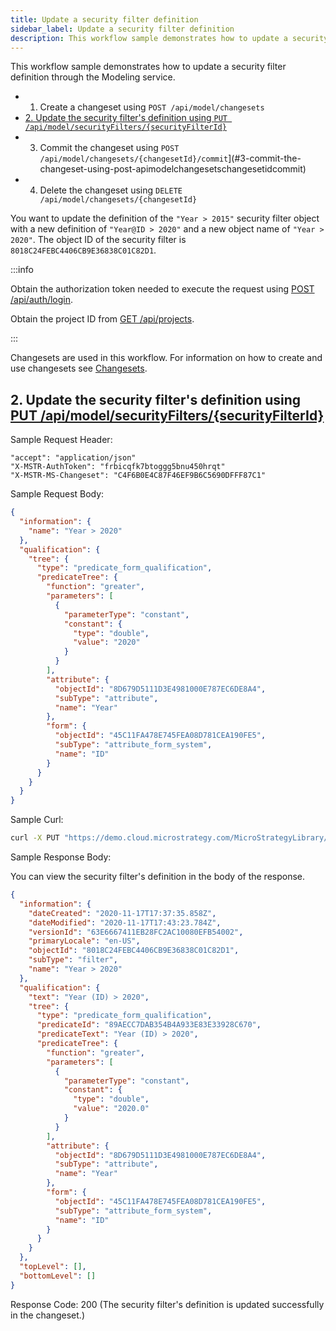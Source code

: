 ```yaml
---
title: Update a security filter definition
sidebar_label: Update a security filter definition
description: This workflow sample demonstrates how to update a security filter definition through the Modeling service.
---
```


<Available since="2021 Update 1" />

This workflow sample demonstrates how to update a security filter definition through the Modeling service.

- 1. Create a changeset using `POST /api/model/changesets`
- [2. Update the security filter's definition using `PUT /api/model/securityFilters/{securityFilterId}`](#2-update-the-security-filters-definition-using-put-apimodelsecurityfilterssecurityfilterid)
- 3. Commit the changeset using `POST /api/model/changesets/{changesetId}/commit`](#3-commit-the-changeset-using-post-apimodelchangesetschangesetidcommit)
- 4. Delete the changeset using `DELETE /api/model/changesets/{changesetId}`

You want to update the definition of the `"Year > 2015"` security filter object with a new definition of `"Year@ID > 2020"` and a new object name of `"Year > 2020"`. The object ID of the security filter is `8018C24FEBC4406CB9E36838C01C82D1`.

:::info

Obtain the authorization token needed to execute the request using [POST /api/auth/login](https://demo.microstrategy.com/MicroStrategyLibrary/api-docs/index.html#/Authentication/postLogin).

Obtain the project ID from [GET /api/projects](https://demo.microstrategy.com/MicroStrategyLibrary/api-docs/index.html#/Projects/getProjects_1).

:::

Changesets are used in this workflow. For information on how to create and use changesets see [Changesets](/docs/common-workflows/modeling/changesets.md).

## 2. Update the security filter's definition using [PUT /api/model/securityFilters/{securityFilterId}](https://demo.microstrategy.com/MicroStrategyLibrary/api-docs/index.html#/Security%20Filters/postSecurityFilter)

Sample Request Header:

```http
"accept": "application/json"
"X-MSTR-AuthToken": "frbicqfk7btoggg5bnu450hrqt"
"X-MSTR-MS-Changeset": "C4F6B0E4C87F46EF9B6C5690DFFF87C1"
```

Sample Request Body:

```json
{
  "information": {
    "name": "Year > 2020"
  },
  "qualification": {
    "tree": {
      "type": "predicate_form_qualification",
      "predicateTree": {
        "function": "greater",
        "parameters": [
          {
            "parameterType": "constant",
            "constant": {
              "type": "double",
              "value": "2020"
            }
          }
        ],
        "attribute": {
          "objectId": "8D679D5111D3E4981000E787EC6DE8A4",
          "subType": "attribute",
          "name": "Year"
        },
        "form": {
          "objectId": "45C11FA478E745FEA08D781CEA190FE5",
          "subType": "attribute_form_system",
          "name": "ID"
        }
      }
    }
  }
}
```

Sample Curl:

```bash
curl -X PUT "https://demo.cloud.microstrategy.com/MicroStrategyLibrary/api/model/securityFilters/8018C24FEBC4406CB9E36838C01C82D1" -H "accept: application/json" -H "X-MSTR-AuthToken: frbicqfk7btoggg5bnu450hrqt" -H "X-MSTR-MS-Changeset: C4F6B0E4C87F46EF9B6C5690DFFF87C1" -H "Content-Type: application/json" -d '{"information":{"name":"Year > 2020"},"qualification":{"tree":{"type":"predicate_form_qualification","predicateTree":{"function":"greater","parameters":[{"parameterType":"constant","constant":{"type":"double","value":"2020"}}],"attribute":{"objectId":"8D679D5111D3E4981000E787EC6DE8A4","subType":"attribute","name":"Year"},"form":{"objectId":"45C11FA478E745FEA08D781CEA190FE5","subType":"attribute_form_system","name":"ID"}}}}}'
```

Sample Response Body:

You can view the security filter's definition in the body of the response.

```json
{
  "information": {
    "dateCreated": "2020-11-17T17:37:35.858Z",
    "dateModified": "2020-11-17T17:43:23.784Z",
    "versionId": "63E6667411EB28FC2AC10080EFB54002",
    "primaryLocale": "en-US",
    "objectId": "8018C24FEBC4406CB9E36838C01C82D1",
    "subType": "filter",
    "name": "Year > 2020"
  },
  "qualification": {
    "text": "Year (ID) > 2020",
    "tree": {
      "type": "predicate_form_qualification",
      "predicateId": "89AECC7DAB354B4A933E83E33928C670",
      "predicateText": "Year (ID) > 2020",
      "predicateTree": {
        "function": "greater",
        "parameters": [
          {
            "parameterType": "constant",
            "constant": {
              "type": "double",
              "value": "2020.0"
            }
          }
        ],
        "attribute": {
          "objectId": "8D679D5111D3E4981000E787EC6DE8A4",
          "subType": "attribute",
          "name": "Year"
        },
        "form": {
          "objectId": "45C11FA478E745FEA08D781CEA190FE5",
          "subType": "attribute_form_system",
          "name": "ID"
        }
      }
    }
  },
  "topLevel": [],
  "bottomLevel": []
}
```

Response Code: 200 (The security filter's definition is updated successfully in the changeset.)
